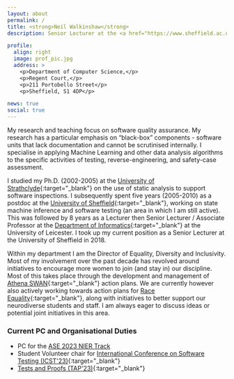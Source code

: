 ```yaml
---
layout: about 
permalink: /
title: <strong>Neil Walkinshaw</strong>
description: Senior Lecturer at the <a href="https://www.sheffield.ac.uk/dcs/indexdcs">Department of Computer Science</a>, at the University of Sheffield.

profile:
  align: right
  image: prof_pic.jpg
  address: >
    <p>Department of Computer Science,</p>
    <p>Regent Court,</p>
    <p>211 Portobello Street</p>
    <p>Sheffield, S1 4DP</p>

news: true
social: true
---
```


My research and teaching focus on software quality assurance. My research has a particular emphasis on “black-box” components - software units that lack documentation and cannot be scrutinised internally. I specialise in applying Machine Learning and other data analysis algorithms to the specific activities of testing, reverse-engineering, and safety-case assessment.

I studied my Ph.D. (2002-2005) at the [University of Strathclyde](https://www.strath.ac.uk/science/computerinformationsciences/){:target="\_blank"} on the use of static analysis to support software inspections. I subsequently spent five years (2005-2010) as a postdoc at the [University of Sheffield](https://www.sheffield.ac.uk/dcs/indexdcs){:target="\_blank"}, working on state machine inference and software testing (an area in which I am still active). This was followed by 8 years as a Lecturer then Senior Lecturer / Associate Professor at the [Department of Informatics](https://www2.le.ac.uk/departments/informatics){:target="\_blank"} at the University of Leicester. I took up my current position as a Senior Lecturer at the University of Sheffield in 2018.

Within my department I am the Director of Equality, Diversity and Inclusivity. Most of my involvement over the past decade has revolved around initiatives to encourage more women to join (and stay in) our discipline. Most of this takes place through the development and management of [Athena SWAN](https://www.advance-he.ac.uk/equality-charters/athena-swan-charter){:target="\_blank"} action plans. We are currently however also actively working towards action plans for [Race Equality](https://www.advance-he.ac.uk/equality-charters/race-equality-charter){:target="\_blank"}, along with initiatives to better support our neurodiverse students and staff. I am always eager to discuss ideas or potential joint initiatives in this area.

### Current PC and Organisational Duties


* PC for the [ASE 2023 NIER Track](https://conf.researchr.org/track/ase-2023/ase-2023-nier-track)
* Student Volunteer chair for [International Conference on Software Testing (ICST'23)](https://conf.researchr.org/home/icst-2023){:target="\_blank"} 
* [Tests and Proofs (TAP'23)](https://conf.researchr.org/home/tap-2023){:target="\_blank"}


